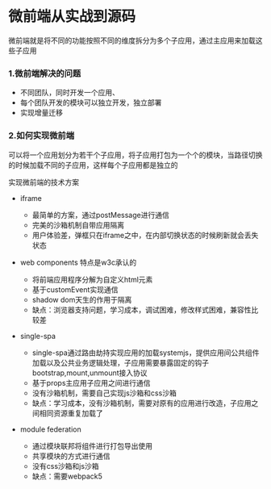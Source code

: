 # 微前端从实战到源码

微前端就是将不同的功能按照不同的维度拆分为多个子应用，通过主应用来加载这些子应用

### 1.微前端解决的问题

- 不同团队，同时开发一个应用、
- 每个团队开发的模块可以独立开发，独立部署
- 实现增量迁移

### 2.如何实现微前端

可以将一个应用划分为若干个子应用，将子应用打包为一个个的模块，当路径切换的时候加载不同的子应用，这样每个子应用都是独立的

实现微前端的技术方案

- iframe
  - 最简单的方案，通过postMessage进行通信
  - 完美的沙箱机制自带应用隔离
  - 用户体验差，弹框只在iframe之中，在内部切换状态的时候刷新就会丢失状态
- web components 特点是w3c承认的
  - 将前端应用程序分解为自定义html元素
  - 基于customEvent实现通信
  - shadow dom天生的作用于隔离
  - 缺点：浏览器支持问题，学习成本，调试困难，修改样式困难，兼容性比较差

- single-spa
  - single-spa通过路由劫持实现应用的加载systemjs，提供应用间公共组件加载以及公共业务逻辑处理，子应用需要暴露固定的钩子bootstrap,mount,unmount接入协议
  - 基于props主应用子应用之间进行通信
  - 没有沙箱机制，需要自己实现js沙箱和css沙箱
  - 缺点：学习成本，没有沙箱机制，需要对原有的应用进行改造，子应用之间相同资源重复加载了
- module federation
  - 通过模块联邦将组件进行打包导出使用
  - 共享模块的方式进行通信
  - 没有css沙箱和js沙箱
  - 缺点：需要webpack5

​	









































